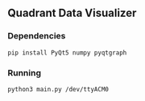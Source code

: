 ## Quadrant Data Visualizer

### Dependencies
```
pip install PyQt5 numpy pyqtgraph
```

### Running
```
python3 main.py /dev/ttyACM0
```


